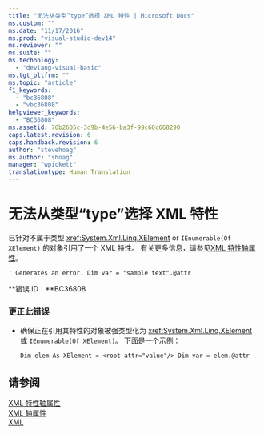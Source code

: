 ```yaml
---
title: "无法从类型“type”选择 XML 特性 | Microsoft Docs"
ms.custom: ""
ms.date: "11/17/2016"
ms.prod: "visual-studio-dev14"
ms.reviewer: ""
ms.suite: ""
ms.technology: 
  - "devlang-visual-basic"
ms.tgt_pltfrm: ""
ms.topic: "article"
f1_keywords: 
  - "bc36808"
  - "vbc36808"
helpviewer_keywords: 
  - "BC36808"
ms.assetid: 76b2605c-3d9b-4e56-ba3f-99c60c668290
caps.latest.revision: 6
caps.handback.revision: 6
author: "stevehoag"
ms.author: "shoag"
manager: "wpickett"
translationtype: Human Translation
---
```

# 无法从类型“type”选择 XML 特性
已针对不属于类型 <xref:System.Xml.Linq.XElement> or `IEnumerable(Of XElement)` 的对象引用了一个 XML 特性。 有关更多信息，请参见[XML 特性轴属性](../../visual-basic/language-reference/xml-axis/xml-attribute-axis-property.md)。  
  
```vb#  
' Generates an error. Dim var = "sample text".@attr  
```  
  
 **错误 ID：**BC36808  
  
### 更正此错误  
  
-   确保正在引用其特性的对象被强类型化为 <xref:System.Xml.Linq.XElement> 或 `IEnumerable(Of XElement)`。 下面是一个示例：  
  
    ```vb#  
    Dim elem As XElement = <root attr="value"/> Dim var = elem.@attr  
    ```  
  
## 请参阅  
 [XML 特性轴属性](../../visual-basic/language-reference/xml-axis/xml-attribute-axis-property.md)   
 [XML 轴属性](../../visual-basic/language-reference/xml-axis/xml-axis-properties.md)   
 [XML](../../visual-basic/programming-guide/language-features/xml/index.md)